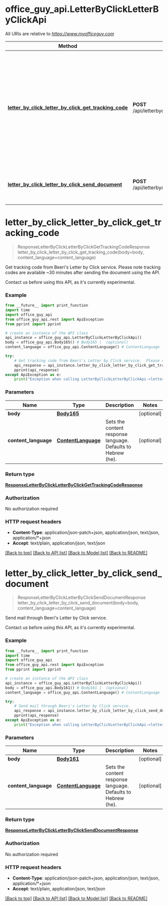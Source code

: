 # office_guy_api.LetterByClickLetterByClickApi

All URIs are relative to *https://www.myofficeguy.com*

Method | HTTP request | Description
------------- | ------------- | -------------
[**letter_by_click_letter_by_click_get_tracking_code**](LetterByClickLetterByClickApi.md#letter_by_click_letter_by_click_get_tracking_code) | **POST** /api/letterbyclick/letterbyclick/gettrackingcode/ | Get tracking code from Beeri&#x27;s Letter by Click service.  Please note tracking codes are available ~30 minutes after sending the document using the API.
[**letter_by_click_letter_by_click_send_document**](LetterByClickLetterByClickApi.md#letter_by_click_letter_by_click_send_document) | **POST** /api/letterbyclick/letterbyclick/senddocument/ | Send mail through Beeri&#x27;s Letter by Click service.

# **letter_by_click_letter_by_click_get_tracking_code**
> ResponseLetterByClickLetterByClickGetTrackingCodeResponse letter_by_click_letter_by_click_get_tracking_code(body=body, content_language=content_language)

Get tracking code from Beeri's Letter by Click service.  Please note tracking codes are available ~30 minutes after sending the document using the API.

Contact us before using this API, as it's currently experimental.

### Example
```python
from __future__ import print_function
import time
import office_guy_api
from office_guy_api.rest import ApiException
from pprint import pprint

# create an instance of the API class
api_instance = office_guy_api.LetterByClickLetterByClickApi()
body = office_guy_api.Body165() # Body165 |  (optional)
content_language = office_guy_api.ContentLanguage() # ContentLanguage | Sets the content response language. Defaults to Hebrew (he). (optional)

try:
    # Get tracking code from Beeri's Letter by Click service.  Please note tracking codes are available ~30 minutes after sending the document using the API.
    api_response = api_instance.letter_by_click_letter_by_click_get_tracking_code(body=body, content_language=content_language)
    pprint(api_response)
except ApiException as e:
    print("Exception when calling LetterByClickLetterByClickApi->letter_by_click_letter_by_click_get_tracking_code: %s\n" % e)
```

### Parameters

Name | Type | Description  | Notes
------------- | ------------- | ------------- | -------------
 **body** | [**Body165**](Body165.md)|  | [optional] 
 **content_language** | [**ContentLanguage**](.md)| Sets the content response language. Defaults to Hebrew (he). | [optional] 

### Return type

[**ResponseLetterByClickLetterByClickGetTrackingCodeResponse**](ResponseLetterByClickLetterByClickGetTrackingCodeResponse.md)

### Authorization

No authorization required

### HTTP request headers

 - **Content-Type**: application/json-patch+json, application/json, text/json, application/*+json
 - **Accept**: text/plain, application/json, text/json

[[Back to top]](#) [[Back to API list]](../README.md#documentation-for-api-endpoints) [[Back to Model list]](../README.md#documentation-for-models) [[Back to README]](../README.md)

# **letter_by_click_letter_by_click_send_document**
> ResponseLetterByClickLetterByClickSendDocumentResponse letter_by_click_letter_by_click_send_document(body=body, content_language=content_language)

Send mail through Beeri's Letter by Click service.

Contact us before using this API, as it's currently experimental.

### Example
```python
from __future__ import print_function
import time
import office_guy_api
from office_guy_api.rest import ApiException
from pprint import pprint

# create an instance of the API class
api_instance = office_guy_api.LetterByClickLetterByClickApi()
body = office_guy_api.Body161() # Body161 |  (optional)
content_language = office_guy_api.ContentLanguage() # ContentLanguage | Sets the content response language. Defaults to Hebrew (he). (optional)

try:
    # Send mail through Beeri's Letter by Click service.
    api_response = api_instance.letter_by_click_letter_by_click_send_document(body=body, content_language=content_language)
    pprint(api_response)
except ApiException as e:
    print("Exception when calling LetterByClickLetterByClickApi->letter_by_click_letter_by_click_send_document: %s\n" % e)
```

### Parameters

Name | Type | Description  | Notes
------------- | ------------- | ------------- | -------------
 **body** | [**Body161**](Body161.md)|  | [optional] 
 **content_language** | [**ContentLanguage**](.md)| Sets the content response language. Defaults to Hebrew (he). | [optional] 

### Return type

[**ResponseLetterByClickLetterByClickSendDocumentResponse**](ResponseLetterByClickLetterByClickSendDocumentResponse.md)

### Authorization

No authorization required

### HTTP request headers

 - **Content-Type**: application/json-patch+json, application/json, text/json, application/*+json
 - **Accept**: text/plain, application/json, text/json

[[Back to top]](#) [[Back to API list]](../README.md#documentation-for-api-endpoints) [[Back to Model list]](../README.md#documentation-for-models) [[Back to README]](../README.md)

